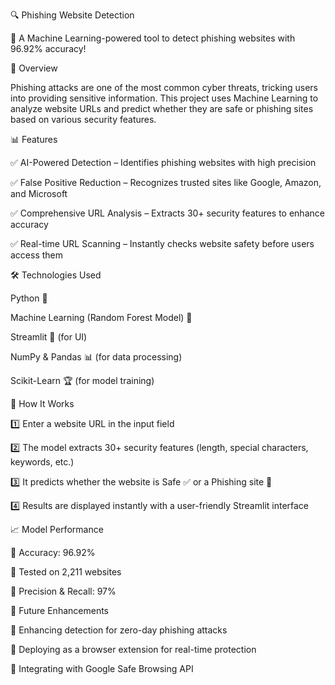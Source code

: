 🔍 Phishing Website Detection



🚀 A Machine Learning-powered tool to detect phishing websites with 96.92% accuracy!

📌 Overview

Phishing attacks are one of the most common cyber threats, tricking users into providing sensitive information. This project uses Machine Learning to analyze website URLs and predict whether they are safe or phishing sites based on various security features.

📊 Features

✅ AI-Powered Detection – Identifies phishing websites with high precision

✅ False Positive Reduction – Recognizes trusted sites like Google, Amazon, and Microsoft

✅ Comprehensive URL Analysis – Extracts 30+ security features to enhance accuracy

✅ Real-time URL Scanning – Instantly checks website safety before users access them


🛠️ Technologies Used

Python 🐍

Machine Learning (Random Forest Model) 🤖


Streamlit 🎨 (for UI)


NumPy & Pandas 📊 (for data processing)


Scikit-Learn 🏆 (for model training)


🚀 How It Works

1️⃣ Enter a website URL in the input field

2️⃣ The model extracts 30+ security features (length, special characters, keywords, etc.)

3️⃣ It predicts whether the website is Safe ✅ or a Phishing site 🚨

4️⃣ Results are displayed instantly with a user-friendly Streamlit interface


📈 Model Performance

📌 Accuracy: 96.92%

📌 Tested on 2,211 websites

📌 Precision & Recall: 97%


🚀 Future Enhancements

🔹 Enhancing detection for zero-day phishing attacks

🔹 Deploying as a browser extension for real-time protection

🔹 Integrating with Google Safe Browsing API


